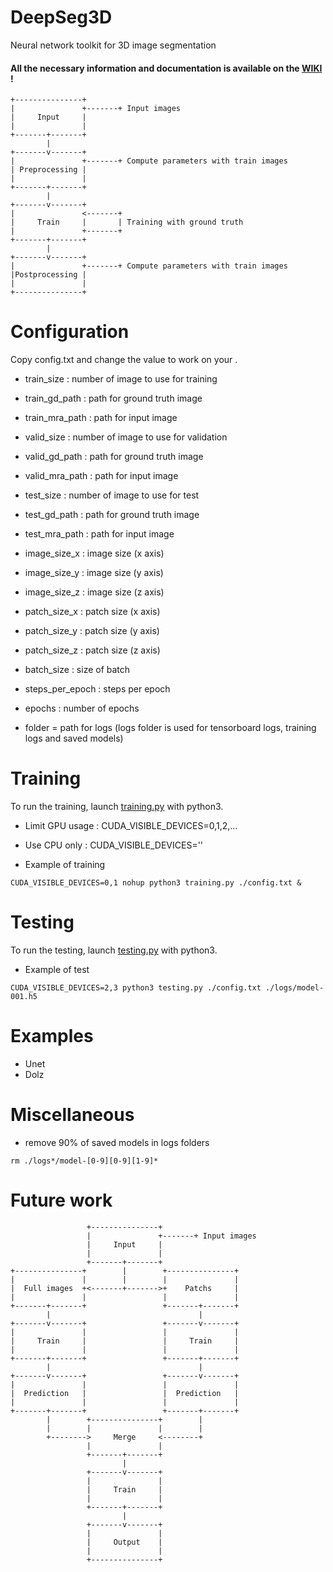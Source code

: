 # DeepSeg3D
Neural network toolkit for 3D image segmentation

#### All the necessary information and documentation is available on the [WIKI](https://github.com/Yt-trium/DeepSeg3D/wiki) !

```
+---------------+
|               +-------+ Input images
|     Input     |
|               |
+-------+-------+
        |
+-------v-------+
|               +-------+ Compute parameters with train images
| Preprocessing |
|               |
+-------+-------+
        |
+-------v-------+
|               <-------+
|     Train     |       | Training with ground truth
|               +-------+
+-------+-------+
        |
+-------v-------+
|               +-------+ Compute parameters with train images
|Postprocessing |
|               |
+---------------+
```

# Configuration
Copy config.txt and change the value to work on your .

* train_size : number of image to use for training
* train_gd_path  : path for ground truth image
* train_mra_path : path for input image 

* valid_size : number of image to use for validation
* valid_gd_path  : path for ground truth image
* valid_mra_path : path for input image

* test_size : number of image to use for test
* test_gd_path  : path for ground truth image
* test_mra_path : path for input image

* image_size_x : image size (x axis)
* image_size_y : image size (y axis)
* image_size_z : image size (z axis)

* patch_size_x : patch size (x axis)
* patch_size_y : patch size (y axis)
* patch_size_z : patch size (z axis)

* batch_size : size of batch
* steps_per_epoch : steps per epoch
* epochs : number of epochs

* folder = path for logs (logs folder is used for tensorboard logs, training logs and saved models)


# Training
To run the training, launch [training.py](training.py) with python3.

* Limit GPU usage : CUDA_VISIBLE_DEVICES=0,1,2,...

* Use CPU only : CUDA_VISIBLE_DEVICES=''

* Example of training
```
CUDA_VISIBLE_DEVICES=0,1 nohup python3 training.py ./config.txt &
```


# Testing
To run the testing, launch [testing.py](testing.py) with python3.

* Example of test
```
CUDA_VISIBLE_DEVICES=2,3 python3 testing.py ./config.txt ./logs/model-001.h5
```


# Examples
* Unet
* Dolz


# Miscellaneous

* remove 90% of saved models in logs folders
```
rm ./logs*/model-[0-9][0-9][1-9]*
```


# Future work

```
                 +---------------+
                 |               +-------+ Input images
                 |     Input     |
                 |               |
                 +-------+-------+
+---------------+        |        +---------------+
|               |        |        |               |
|  Full images  +<-------+------->+    Patchs     |
|               |                 |               |
+-------+-------+                 +-------+-------+
        |                                 |
+-------v-------+                 +-------v-------+
|               |                 |               |
|     Train     |                 |     Train     |
|               |                 |               |
+-------+-------+                 +-------+-------+
        |                                 |
+-------v-------+                 +-------v-------+
|               |                 |               |
|  Prediction   |                 |  Prediction   |
|               |                 |               |
+-------+-------+                 +-------+-------+
        |        +---------------+        |
        |        |               |        |
        +-------->     Merge     <--------+
                 |               |
                 +-------+-------+
                         |
                 +-------v-------+
                 |               |
                 |     Train     |
                 |               |
                 +-------+-------+
                         |
                 +-------v-------+
                 |               |
                 |     Output    |
                 |               |
                 +---------------+
```